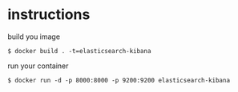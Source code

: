 # **instructions** 

build you image

`$ docker build . -t=elasticsearch-kibana
`

run your container

`$ docker run -d -p 8000:8000 -p 9200:9200 elasticsearch-kibana
`